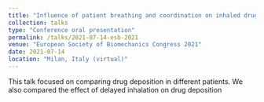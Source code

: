 ```yaml
---
title: "Influence of patient breathing and coordination on inhaled drug deposition in image-based models"
collection: talks
type: "Conference oral presentation"
permalink: /talks/2021-07-14-esb-2021
venue: "European Society of Biomechanics Congress 2021"
date: 2021-07-14
location: "Milan, Italy (virtual)"
---
```


This talk focused on comparing drug deposition in different patients. We also compared the effect of delayed inhalation on drug deposition
